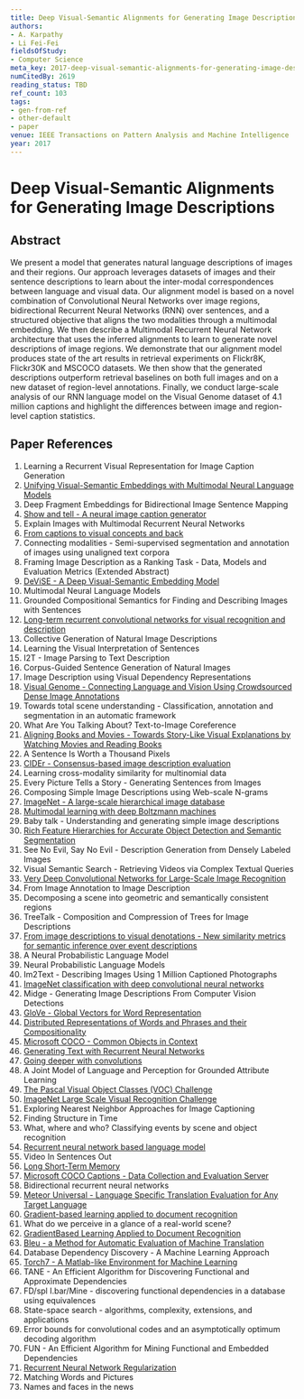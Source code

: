 ```yaml
---
title: Deep Visual-Semantic Alignments for Generating Image Descriptions
authors:
- A. Karpathy
- Li Fei-Fei
fieldsOfStudy:
- Computer Science
meta_key: 2017-deep-visual-semantic-alignments-for-generating-image-descriptions
numCitedBy: 2619
reading_status: TBD
ref_count: 103
tags:
- gen-from-ref
- other-default
- paper
venue: IEEE Transactions on Pattern Analysis and Machine Intelligence
year: 2017
---
```


# Deep Visual-Semantic Alignments for Generating Image Descriptions

## Abstract

We present a model that generates natural language descriptions of images and their regions. Our approach leverages datasets of images and their sentence descriptions to learn about the inter-modal correspondences between language and visual data. Our alignment model is based on a novel combination of Convolutional Neural Networks over image regions, bidirectional Recurrent Neural Networks (RNN) over sentences, and a structured objective that aligns the two modalities through a multimodal embedding. We then describe a Multimodal Recurrent Neural Network architecture that uses the inferred alignments to learn to generate novel descriptions of image regions. We demonstrate that our alignment model produces state of the art results in retrieval experiments on Flickr8K, Flickr30K and MSCOCO datasets. We then show that the generated descriptions outperform retrieval baselines on both full images and on a new dataset of region-level annotations. Finally, we conduct large-scale analysis of our RNN language model on the Visual Genome dataset of 4.1 million captions and highlight the differences between image and region-level caption statistics.

## Paper References

1. Learning a Recurrent Visual Representation for Image Caption Generation
2. [Unifying Visual-Semantic Embeddings with Multimodal Neural Language Models](2014-unifying-visual-semantic-embeddings-with-multimodal-neural-language-models)
3. Deep Fragment Embeddings for Bidirectional Image Sentence Mapping
4. [Show and tell - A neural image caption generator](2015-show-and-tell-a-neural-image-caption-generator)
5. Explain Images with Multimodal Recurrent Neural Networks
6. [From captions to visual concepts and back](2015-from-captions-to-visual-concepts-and-back)
7. Connecting modalities - Semi-supervised segmentation and annotation of images using unaligned text corpora
8. Framing Image Description as a Ranking Task - Data, Models and Evaluation Metrics (Extended Abstract)
9. [DeViSE - A Deep Visual-Semantic Embedding Model](2013-devise-a-deep-visual-semantic-embedding-model)
10. Multimodal Neural Language Models
11. Grounded Compositional Semantics for Finding and Describing Images with Sentences
12. [Long-term recurrent convolutional networks for visual recognition and description](2015-long-term-recurrent-convolutional-networks-for-visual-recognition-and-description)
13. Collective Generation of Natural Image Descriptions
14. Learning the Visual Interpretation of Sentences
15. I2T - Image Parsing to Text Description
16. Corpus-Guided Sentence Generation of Natural Images
17. Image Description using Visual Dependency Representations
18. [Visual Genome - Connecting Language and Vision Using Crowdsourced Dense Image Annotations](2016-visual-genome-connecting-language-and-vision-using-crowdsourced-dense-image-annotations)
19. Towards total scene understanding - Classification, annotation and segmentation in an automatic framework
20. What Are You Talking About? Text-to-Image Coreference
21. [Aligning Books and Movies - Towards Story-Like Visual Explanations by Watching Movies and Reading Books](2015-aligning-books-and-movies-towards-story-like-visual-explanations-by-watching-movies-and-reading-books)
22. A Sentence Is Worth a Thousand Pixels
23. [CIDEr - Consensus-based image description evaluation](2015-cider-consensus-based-image-description-evaluation)
24. Learning cross-modality similarity for multinomial data
25. Every Picture Tells a Story - Generating Sentences from Images
26. Composing Simple Image Descriptions using Web-scale N-grams
27. [ImageNet - A large-scale hierarchical image database](2009-imagenet-a-large-scale-hierarchical-image-database)
28. [Multimodal learning with deep Boltzmann machines](2012-multimodal-learning-with-deep-boltzmann-machines)
29. Baby talk - Understanding and generating simple image descriptions
30. [Rich Feature Hierarchies for Accurate Object Detection and Semantic Segmentation](2014-rich-feature-hierarchies-for-accurate-object-detection-and-semantic-segmentation)
31. See No Evil, Say No Evil - Description Generation from Densely Labeled Images
32. Visual Semantic Search - Retrieving Videos via Complex Textual Queries
33. [Very Deep Convolutional Networks for Large-Scale Image Recognition](2015-very-deep-convolutional-networks-for-large-scale-image-recognition)
34. From Image Annotation to Image Description
35. Decomposing a scene into geometric and semantically consistent regions
36. TreeTalk - Composition and Compression of Trees for Image Descriptions
37. [From image descriptions to visual denotations - New similarity metrics for semantic inference over event descriptions](2014-from-image-descriptions-to-visual-denotations-new-similarity-metrics-for-semantic-inference-over-event-descriptions)
38. A Neural Probabilistic Language Model
39. Neural Probabilistic Language Models
40. Im2Text - Describing Images Using 1 Million Captioned Photographs
41. [ImageNet classification with deep convolutional neural networks](2012-imagenet-classification-with-deep-convolutional-neural-networks)
42. Midge - Generating Image Descriptions From Computer Vision Detections
43. [GloVe - Global Vectors for Word Representation](2014-glove-global-vectors-for-word-representation)
44. [Distributed Representations of Words and Phrases and their Compositionality](2013-distributed-representations-of-words-and-phrases-and-their-compositionality)
45. [Microsoft COCO - Common Objects in Context](2014-microsoft-coco-common-objects-in-context)
46. [Generating Text with Recurrent Neural Networks](2011-generating-text-with-recurrent-neural-networks)
47. [Going deeper with convolutions](2015-going-deeper-with-convolutions)
48. A Joint Model of Language and Perception for Grounded Attribute Learning
49. [The Pascal Visual Object Classes (VOC) Challenge](2009-the-pascal-visual-object-classes-voc-challenge)
50. [ImageNet Large Scale Visual Recognition Challenge](2015-imagenet-large-scale-visual-recognition-challenge)
51. Exploring Nearest Neighbor Approaches for Image Captioning
52. Finding Structure in Time
53. What, where and who? Classifying events by scene and object recognition
54. [Recurrent neural network based language model](2010-recurrent-neural-network-based-language-model)
55. Video In Sentences Out
56. [Long Short-Term Memory](1997-long-short-term-memory)
57. [Microsoft COCO Captions - Data Collection and Evaluation Server](2015-microsoft-coco-captions-data-collection-and-evaluation-server)
58. Bidirectional recurrent neural networks
59. [Meteor Universal - Language Specific Translation Evaluation for Any Target Language](2014-meteor-universal-language-specific-translation-evaluation-for-any-target-language)
60. [Gradient-based learning applied to document recognition](1998-gradient-based-learning-applied-to-document-recognition)
61. What do we perceive in a glance of a real-world scene?
62. [GradientBased Learning Applied to Document Recognition](2001-gradientbased-learning-applied-to-document-recognition)
63. [Bleu - a Method for Automatic Evaluation of Machine Translation](2002-bleu-a-method-for-automatic-evaluation-of-machine-translation)
64. Database Dependency Discovery - A Machine Learning Approach
65. [Torch7 - A Matlab-like Environment for Machine Learning](2011-torch7-a-matlab-like-environment-for-machine-learning)
66. TANE - An Efficient Algorithm for Discovering Functional and Approximate Dependencies
67. FD/spl I.bar/Mine - discovering functional dependencies in a database using equivalences
68. State-space search - algorithms, complexity, extensions, and applications
69. Error bounds for convolutional codes and an asymptotically optimum decoding algorithm
70. FUN - An Efficient Algorithm for Mining Functional and Embedded Dependencies
71. [Recurrent Neural Network Regularization](2014-recurrent-neural-network-regularization)
72. Matching Words and Pictures
73. Names and faces in the news
